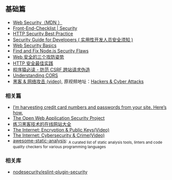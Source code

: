 ## 基础篇

* [Web Security（MDN ）](https://developer.mozilla.org/en-US/docs/Web/Security)
* [Front-End-Checklist | Security](https://github.com/thedaviddias/Front-End-Checklist#security)
* [HTTP Security Best Practice](https://httpsecurityreport.com/best_practice.html)
* [Security Guide for Developers ( 实用性开发人员安全须知 ) ](https://github.com/FallibleInc/security-guide-for-developers)
* [Web Security Basics](https://github.com/vasanthk/web-security-basics)
* [Find and Fix Node.js Security Flaws](https://blog.liftsecurity.io/)
* [Web 安全的三个攻防姿势](https://juejin.im/post/59e6b21bf265da43247f861d)
* [HTTP 安全最佳实践](https://juejin.im/entry/59127ac32f301e0057ef7cfc)
* [程序猿必读 - 防范 CSRF 跨站请求伪造](https://aicode.cc/cheng-xu-yuan-bi-dufang-fancsrf-kua-zhan-qing-qiu.html)
* [Understanding CORS](https://medium.com/@baphemot/understanding-cors-18ad6b478e2b)
* [黑客 & 网络攻击 (video)](https://www.bilibili.com/video/av20831479/), 原视频地址：[Hackers & Cyber Attacks](https://www.youtube.com/watch?v=_GzE99AmAQU)

### 相关篇

* [I’m harvesting credit card numbers and passwords from your site. Here’s how.](https://hackernoon.com/im-harvesting-credit-card-numbers-and-passwords-from-your-site-here-s-how-9a8cb347c5b5)
* [The Open Web Application Security Project](https://www.owasp.org/)
* [练习黑客技术的在线网站大全](https://blog.lovejade.cn/2017/10/22/online-website-for-hacking-techniques.html)
* [The Internet: Encryption & Public Keys(Video)](https://www.youtube.com/watch?v=ZghMPWGXexs&index=6&list=PLzdnOPI1iJNfMRZm5DDxco3UdsFegvuB7)
* [The Internet: Cybersecurity & Crime(Video)](https://www.youtube.com/watch?v=AuYNXgO_f3Y&list=PLzdnOPI1iJNfMRZm5DDxco3UdsFegvuB7&index=7)
* [awesome-static-analysis](https://github.com/mre/awesome-static-analysis): <sub>A curated list of static analysis tools, linters and code quality checkers for various programming languages</sub>

### 相关库

* [nodesecurity/eslint-plugin-security](https://github.com/nodesecurity/eslint-plugin-security)

